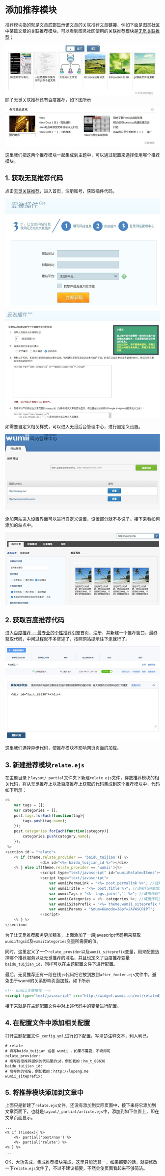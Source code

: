 # 添加推荐模块
推荐模块指的就是文章底部显示该文章的关联推荐文章链接，例如下面是图灵社区中某篇文章的关联推荐模块，可以看到图灵社区使用的关联推荐模块是[无觅关联推荐](http://www.wumii.com/widget/relatedItems)；

![](./image/2016-08-27-16-33-52.jpg)
除了无觅关联推荐还有百度推荐，如下图所示

![](./image/2016-08-27-17-21-08.jpg)

这里我们把这两个推荐模块一起集成到主题中，可以通过配置来选择使用哪个推荐模块。

## 1. 获取无觅推荐代码
点击[无觅关联推荐](http://www.wumii.com/widget/relatedItems)，进入首页，注册账号，获取插件代码。
    
![](./image/2016-08-28-08-33-39.jpg)

![](./image/2016-08-28-08-39-15.jpg)

如需要自定义相关样式，可以进入无觅后台管理中心，进行自定义设置。

![](./image/2016-08-28-08-41-38.jpg)

添加网站进入设置界面可以进行自定义设置，设置部分就不多说了。接下来看如何添加的站点中。

![](./image/2016-08-28-10-23-00.jpg)

## 2. 获取百度推荐代码
进入[百度推荐 -- 最专业的个性推荐引擎](http://tuijian.baidu.com/rec-web/welcome/login)首页，注册，并新建一个推荐窗口，最终获取代码，中间过程就不多赘述了，按照网站提示往下走就行了。

![](./image/2016-08-28-14-23-30.jpg)

![](./image/2016-08-28-14-21-46.jpg)

这里我们选择异步代码，使推荐模块不影响网页页面的加载。

## 3. 新建推荐模块`relate.ejs`
在主题目录下`layout/_partial`文件夹下新建`relate.ejs`文件，存放推荐模块的相关代码，将从无觅推荐上以及百度推荐上获取的代码集成到这个推荐模块中，代码如下所示：

```js
<% 
    var tags = [];
    var categories = [];
    post.tags.forEach(function(tag){
        tags.push(tag.name);
    });
    post.categories.forEach(function(category){
        categories.push(category.name);
    });
 %>
<section id = "relate">
    <% if (theme.relate_provider == 'baidu_tuijian'){ %>
                <div id="<%= baidu_tuijian_id %>"></div>
    <% } else if(theme.relate_provider == 'wumii'){%>
                <script type="text/javascript" id="wumiiRelatedItems"></script>
                <script type="text/javascript">
                    var wumiiPermaLink = "<%= post.permalink %>"; //请用代码生成文章永久的链接
                    var wumiiTitle = "<%= post.title %>"; //请用代码生成文章标题
                    var wumiiTags = "<%- tags.join(',') %>"; //请用代码生成文章标签，以英文逗号分隔，如："标签1,标签2"
                    var wumiiCategories = <%- categories %>; //请用代码生成文章分类，分类名放在JSONArray中，如: ["分类1","分类2"]
                    var wumiiSitePrefix = "<%= theme.wumii_siteprefix %>";
                    var wumiiParams = "&num=6&mode=3&pf=JAVASCRIPT";
                </script>
    <% } %> 
</section>
```

为了让无觅推荐服务更加精准，上面添加了一段javascript代码用来获取`wumiiTags`以及`wumiiCategories`变量所需要的值。

同时，这里定义了一个`relate_provider`以及`wumii_siteprefix`变量，用来配置选择哪个推荐服务以及无觅推荐的域名，并且也定义了百度推荐变量`baidu_tuijian_id`，同样可以在主题配置文件下进行配置。

最后，无觅推荐还有一段在线`js`代码把它放到放到`after_footer.ejs`文件中，避免由于wumii的关系影响页面加载，如下所示

```html
<!-- wumii关联推荐 -->
<script type="text/javascript" src="http://widget.wumii.cn/ext/relatedItemsWidget"></script>
```

接下来就是在主题配置文件中对上述代码中的变量进行配置。

## 4. 在配置文件中添加相关配置
打开主题配置文件`_config.yml`,进行如下配置，写清楚注释文本，利人利己。

```
# relate
# 填写baidu_tuijian 或者 wumii ，如果不需要，不填即可
relate_provider: 
# 填写百度推荐提供的代码里的id，例如我的：hm_t_88638
baidu_tuijian_id: 
# 填写你的域名，例如我的：http://lupeng.me
wumii_siteprefix: 
```

## 5. 将推荐模块添加到文章中
上面只是新建了`relate.ejs`文件，还没有添加到实际页面中，接下来将它添加到文章页面下，也就是`layout/_partial/article.ejs`中，添加到如下位置上，即在文章页面显示。

```
...
<% if (!index){ %>
    <%- partial('post/nav') %>
    <%- partial('relate') %>
<% } %>
...
```

OK，大功告成，集成推荐模块完成，这里只能选其一，如果都要的话，就要修改一下`relate.ejs`文件了，不过不建议都要，不然会使页面看起来不够简洁。
